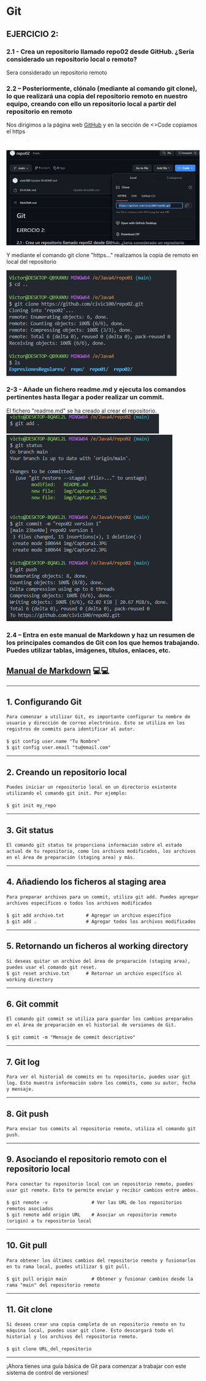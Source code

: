 # Git #

## EJERCICIO 2: ##

### 2.1 - Crea un repositorio llamado repo02 desde GitHub. ¿Sería considerado un repositorio local o remoto? ###

Sera considerado un repositorio remoto

### 2.2 – Posteriormente, clónalo (mediante al comando git clone), lo que realizará una copia del repositorio remoto en nuestro equipo, creando con ello un repositorio local a partir del repositorio en remoto ###

Nos dirigimos a la página web [GitHub](https://github.com/ "https://github.com") y en la sección de <>Code copiamos el https

![❌ Error ❌](./img/Captura1.JPG "Creacion de directorio")

Y mediante el comando git clone "https..." realizamos la copia de remoto en local del repositorio 

![❌ Error ❌](./img/Captura2.JPG "Creacion de directorio")

### 2-3 - Añade un fichero readme.md y ejecuta los comandos pertinentes hasta llegar a poder realizar un commit. ###

El fichero "readme.md" se ha creado al crear el repositorio.
![❌ Error ❌](./img/Captura3.PNG "Creacion de directorio")
![❌ Error ❌](./img/Captura4.PNG "Creacion de directorio")

### 2.4 – Entra en este manual de Markdown y haz un resumen de los principales comandos de Git con los que hemos trabajando. Puedes utilizar tablas, imágenes, títulos, enlaces, etc. ###


## [Manual de Markdown](https://medium.com/@davidbernalgonzalez/3-markdown-c82d88c1d222 "https://github.com")  💻💻 
***

## 1. Configurando Git 

    Para comenzar a utilizar Git, es importante configurar tu nombre de usuario y dirección de correo electrónico. Esto se utiliza en los registros de commits para identificar al autor.

    $ git config user.name "Tu Nombre"
    $ git config user.email "tu@email.com"

***
## 2. Creando un repositorio local
    Puedes iniciar un repositorio local en un directorio existente utilizando el comando git init. Por ejemplo:

    $ git init my_repo
***
## 3. Git status
    El comando git status te proporciona información sobre el estado actual de tu repositorio, como los archivos modificados, los archivos en el área de preparación (staging area) y más.
***
## 4. Añadiendo los ficheros al staging area
    Para preparar archivos para un commit, utiliza git add. Puedes agregar archivos específicos o todos los archivos modificados

    $ git add archivo.txt        # Agregar un archivo específico
    $ git add .                  # Agregar todos los archivos modificados
***
## 5. Retornando un ficheros al working directory
    Si deseas quitar un archivo del área de preparación (staging area), puedes usar el comando git reset.
    $ git reset archivo.txt      # Retornar un archivo específico al working directory
***
## 6. Git commit
    El comando git commit se utiliza para guardar los cambios preparados en el área de preparación en el historial de versiones de Git.

    $ git commit -m "Mensaje de commit descriptivo"
***
## 7. Git log
    Para ver el historial de commits en tu repositorio, puedes usar git log. Esto muestra información sobre los commits, como su autor, fecha y mensaje.
***
## 8. Git push 
    Para enviar tus commits al repositorio remoto, utiliza el comando git push.
***
## 9. Asociando el repositorio remoto con el repositorio local
    Para conectar tu repositorio local con un repositorio remoto, puedes usar git remote. Esto te permite enviar y recibir cambios entre ambos.

    $ git remote -v                # Ver las URL de los repositorios remotos asociados
    $ git remote add origin URL    # Asociar un repositorio remoto (origin) a tu repositorio local
***

## 10. Git pull
    Para obtener los últimos cambios del repositorio remoto y fusionarlos en tu rama local, puedes utilizar $ git pull.

    $ git pull origin main         # Obtener y fusionar cambios desde la rama "main" del repositorio remoto
***
## 11. Git clone
    Si deseas crear una copia completa de un repositorio remoto en tu máquina local, puedes usar git clone. Esto descargará todo el historial y los archivos del repositorio remoto.

    $ git clone URL_del_repositorio

***
¡Ahora tienes una guía básica de Git para comenzar a trabajar con este sistema de control de versiones!
